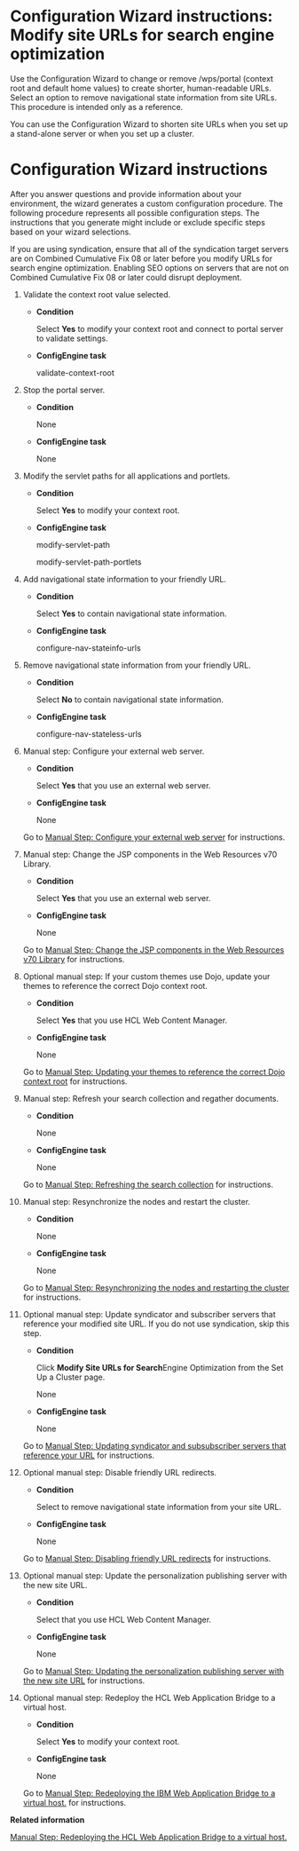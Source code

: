 # Configuration Wizard instructions: Modify site URLs for search engine optimization

Use the Configuration Wizard to change or remove /wps/portal \(context root and default home values\) to create shorter, human-readable URLs. Select an option to remove navigational state information from site URLs. This procedure is intended only as a reference.

You can use the Configuration Wizard to shorten site URLs when you set up a stand-alone server or when you set up a cluster.

# Configuration Wizard instructions

After you answer questions and provide information about your environment, the wizard generates a custom configuration procedure. The following procedure represents all possible configuration steps. The instructions that you generate might include or exclude specific steps based on your wizard selections.

If you are using syndication, ensure that all of the syndication target servers are on Combined Cumulative Fix 08 or later before you modify URLs for search engine optimization. Enabling SEO options on servers that are not on Combined Cumulative Fix 08 or later could disrupt deployment.

1.  Validate the context root value selected.

    -   **Condition**

        Select **Yes** to modify your context root and connect to portal server to validate settings.

    -   **ConfigEngine task**

        validate-context-root

2.  Stop the portal server.

    -   **Condition**

        None

    -   **ConfigEngine task**

        None

3.  Modify the servlet paths for all applications and portlets.

    -   **Condition**

        Select **Yes** to modify your context root.

    -   **ConfigEngine task**

        modify-servlet-path

        modify-servlet-path-portlets

4.  Add navigational state information to your friendly URL.

    -   **Condition**

        Select **Yes** to contain navigational state information.

    -   **ConfigEngine task**

        configure-nav-stateinfo-urls

5.  Remove navigational state information from your friendly URL.

    -   **Condition**

        Select **No** to contain navigational state information.

    -   **ConfigEngine task**

        configure-nav-stateless-urls

6.  Manual step: Configure your external web server.

    -   **Condition**

        Select **Yes** that you use an external web server.

    -   **ConfigEngine task**

        None

    Go to [Manual Step: Configure your external web server](cw_shorten_url_seo_manual-web-server.md#) for instructions.

7.  Manual step: Change the JSP components in the Web Resources v70 Library.

    -   **Condition**

        Select **Yes** that you use an external web server.

    -   **ConfigEngine task**

        None

    Go to [Manual Step: Change the JSP components in the Web Resources v70 Library](cw_shorten_url_seo_manual-jsp.md#) for instructions.

8.  Optional manual step: If your custom themes use Dojo, update your themes to reference the correct Dojo context root.

    -   **Condition**

        Select **Yes** that you use HCL Web Content Manager.

    -   **ConfigEngine task**

        None

    Go to [Manual Step: Updating your themes to reference the correct Dojo context root](cw_shorten_url_seo_manual-dojo.md#) for instructions.

9.  Manual step: Refresh your search collection and regather documents.

    -   **Condition**

        None

    -   **ConfigEngine task**

        None

    Go to [Manual Step: Refreshing the search collection](cw_shorten_url_seo_manual-search.md#) for instructions.

10. Manual step: Resynchronize the nodes and restart the cluster.

    -   **Condition**

        None

    -   **ConfigEngine task**

        None

    Go to [Manual Step: Resynchronizing the nodes and restarting the cluster](cw_shorten_url_seo_manual-resycn-cluster.md#) for instructions.

11. Optional manual step: Update syndicator and subscriber servers that reference your modified site URL. If you do not use syndication, skip this step.

    -   **Condition**

        Click **Modify Site URLs for Search**Engine Optimization from the Set Up a Cluster page.

        None

    -   **ConfigEngine task**

        None

    Go to [Manual Step: Updating syndicator and subsubscriber servers that reference your URL](cw_shorten_url_seo_manual-synd.md#) for instructions.

12. Optional manual step: Disable friendly URL redirects.

    -   **Condition**

        Select to remove navigational state information from your site URL.

    -   **ConfigEngine task**

        None

    Go to [Manual Step: Disabling friendly URL redirects](cw_shorten_url_seo_manual-disable-redirect.md#) for instructions.

13. Optional manual step: Update the personalization publishing server with the new site URL.

    -   **Condition**

        Select that you use HCL Web Content Manager.

    -   **ConfigEngine task**

        None

    Go to [Manual Step: Updating the personalization publishing server with the new site URL](cw_shorten_url_seo_manual-pzn-publish.md#) for instructions.

14. Optional manual step: Redeploy the HCL Web Application Bridge to a virtual host.

    -   **Condition**

        Select **Yes** to modify your context root.

    -   **ConfigEngine task**

        None

    Go to [Manual Step: Redeploying the IBM Web Application Bridge to a virtual host.](cw_shorten_url_seo_manual-wab.md) for instructions.


**Related information**  


[Manual Step: Redeploying the HCL Web Application Bridge to a virtual host.](cw_shorten_url_seo_manual-wab.md#)

